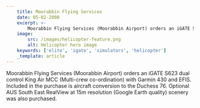 ```yaml
---
    title: Moorabbin Flying Services
    date: 05-02-2008
    excerpt: >-
        Moorabbin Flying Services (Moorabbin Airport) orders an iGATE S623 dual control King Air MCC (Multi-crew co-ordination) with Garmin 430 and EFIS. Included in the purchase is aircraft conversion to the Duchess 76. Optional AUS South East RealView at 15m resolution...
    image:
        src: /images/helicopter-feature.png
        alt: Helicopter hero image
    keywords: ['elite', 'igate', 'simulators', 'helicopter']
    _template: article
---
```


Moorabbin Flying Services (Moorabbin Airport) orders an iGATE S623 dual control King Air MCC (Multi-crew co-ordination) with Garmin 430 and EFIS. Included in the purchase is aircraft conversion to the Duchess 76. Optional AUS South East RealView at 15m resolution (Google Earth quality) scenery was also purchased.